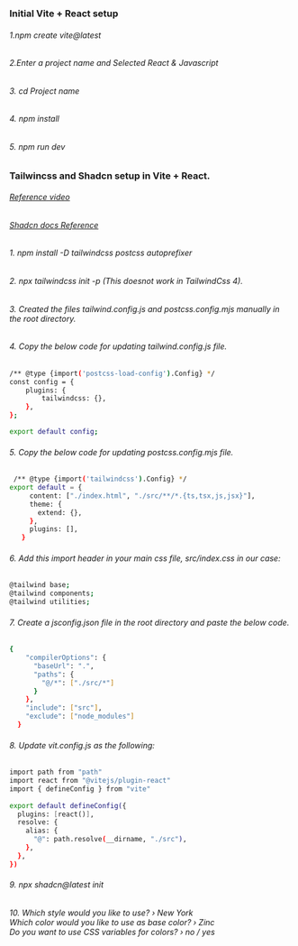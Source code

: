 ### Initial Vite + React setup
###### 1.npm create vite@latest
###### 2.Enter a project name and Selected React & Javascript
###### 3. cd Project name
###### 4. npm install 
###### 5. npm run dev
### Tailwincss and Shadcn setup in Vite + React.
###### [Reference video](https://www.youtube.com/watch?v=-3M8koljr_M)
###### [Shadcn docs Reference](https://ui.shadcn.com/docs/installation/vite)
###### 1. npm install -D tailwindcss postcss autoprefixer
###### 2. npx tailwindcss init -p (This doesnot work in TailwindCss 4).
###### 3. Created the files tailwind.config.js and postcss.config.mjs manually in the root directory.
###### 4. Copy the below code for updating tailwind.config.js file.
```bash
/** @type {import('postcss-load-config').Config} */
const config = {
    plugins: {
        tailwindcss: {},
    },
};

export default config;
```
###### 5. Copy the below code for updating postcss.config.mjs file.

```bash
 /** @type {import('tailwindcss').Config} */
export default = {
     content: ["./index.html", "./src/**/*.{ts,tsx,js,jsx}"],
     theme: {
       extend: {},
     },
     plugins: [],
   }
```
###### 6. Add this import header in your main css file, src/index.css in our case:
```bash
@tailwind base;
@tailwind components;
@tailwind utilities;
```
###### 7. Create a jsconfig.json file in the root directory and paste the below code.
```bash
{
    "compilerOptions": {
      "baseUrl": ".",
      "paths": {
        "@/*": ["./src/*"]
      }
    },
    "include": ["src"],
    "exclude": ["node_modules"]
  }
```
###### 8. Update vit.config.js as the following:
```bash
import path from "path"
import react from "@vitejs/plugin-react"
import { defineConfig } from "vite"
 
export default defineConfig({
  plugins: [react()],
  resolve: {
    alias: {
      "@": path.resolve(__dirname, "./src"),
    },
  },
})
```
###### 9. npx shadcn@latest init
###### 10. Which style would you like to use? › New York<br>Which color would you like to use as base color? › Zinc<br>Do you want to use CSS variables for colors? › no / yes



